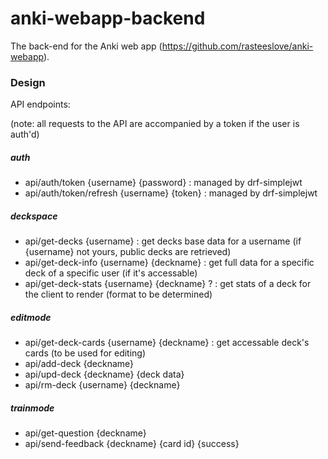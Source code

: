 # anki-webapp-backend
The back-end for the Anki web app (https://github.com/rasteeslove/anki-webapp).

### Design

API endpoints:

(note: all requests to the API are accompanied by a token if the user is auth'd)

##### auth

- api/auth/token {username} {password} : managed by drf-simplejwt
- api/auth/token/refresh {username} {token} : managed by drf-simplejwt

##### deckspace

- api/get-decks {username} : get decks base data for a username (if {username} not yours, public decks are retrieved)
- api/get-deck-info {username} {deckname} : get full data for a specific deck of a specific user (if it's accessable)
- api/get-deck-stats {username} {deckname} ? : get stats of a deck for the client to render (format to be determined)

##### editmode

- api/get-deck-cards {username} {deckname} : get accessable deck's cards (to be used for editing)
- api/add-deck {deckname}
- api/upd-deck {deckname} {deck data}
- api/rm-deck {username} {deckname}

##### trainmode

- api/get-question {deckname}
- api/send-feedback {deckname} {card id} {success}
